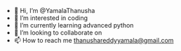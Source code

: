 - 👋 Hi, I’m @YamalaThanusha
- 👀 I’m interested in coding
- 🌱 I’m currently learning advanced python
- 💞️ I’m looking to collaborate on 
- 📫 How to reach me thanushareddyyamala@gmail.com


<!---
YamalaThanusha/YamalaThanusha is a ✨ special ✨ repository because its `README.md` (this file) appears on your GitHub profile.
You can click the Preview link to take a look at your changes.
--->
